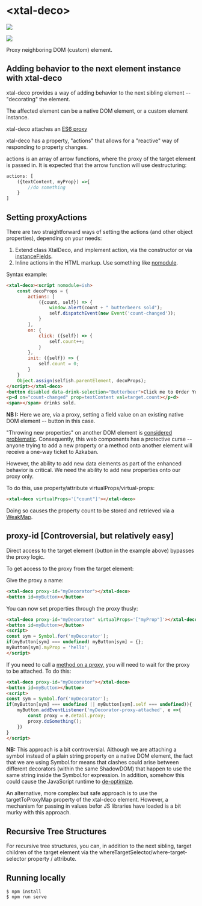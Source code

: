 # \<xtal-deco\>

<a href="https://nodei.co/npm/xtal-deco/"><img src="https://nodei.co/npm/xtal-deco.png"></a>

<img src="https://badgen.net/bundlephobia/minzip/xtal-deco">

Proxy neighboring DOM (custom) element.

## Adding behavior to the next element instance with xtal-deco

xtal-deco provides a way of adding behavior to the next sibling element -- "decorating" the element.  

The affected element can be a native DOM element, or a custom element instance. 

xtal-deco attaches an [ES6 proxy](https://developer.mozilla.org/en-US/docs/Web/JavaScript/Reference/Global_Objects/Proxy)

xtal-deco has a property, "actions" that allows for a "reactive" way of responding to property changes.

actions is an array of arrow functions, where the proxy of the target element is passed in.  It is expected that the arrow function will use destructuring:

``` JavaScript
actions: [
    ({textContent, myProp}) =>{
        //do something
    }
]
```

## Setting proxyActions

There are two straightforward ways of setting the actions (and other object properties), depending on your needs:

1.  Extend class XtalDeco, and implement action, via the constructor or via [instanceFields](https://developer.mozilla.org/en-US/docs/Web/JavaScript/Reference/Classes/Public_class_fields).
2.  Inline actions in the HTML markup.  Use something like [nomodule](https://github.com/bahrus/nomodule).


Syntax example:


```html
<xtal-deco><script nomodule=ish>
    const decoProps = {
        actions: [
            ({count, self}) => {
                window.alert(count + " butterbeers sold");
                self.dispatchEvent(new Event('count-changed'));
            }
        ],
        on: {
            click: ({self}) => {
                self.count++;
            }
        },
        init: ({self}) => {
            self.count = 0;
        }
    }
    Object.assign(selfish.parentElement, decoProps);
</script></xtal-deco>
<button disabled data-drink-selection="Butterbeer">Click me to Order Your Drink</button>
<p-d on="count-changed" prop=textContent val=target.count></p-d>
<span></span> drinks sold.

```

**NB I:**  Here we are, via a proxy, setting a field value on an existing native DOM element -- button in this case.  

"Throwing new properties" on another DOM element is [considered problematic](https://youtu.be/uygxJ8Wxotc?t=319).  Consequently,
this web components has a protective curse -- anyone trying to add a new property or a method onto another element will receive a one-way ticket to Azkaban.

However, the ability to add new data elements as part of the enhanced behavior is critical.  We need the ability to add new properties onto our proxy only.

To do this, use property/attribute virtualProps/virtual-props:

```html
<xtal-deco virtualProps='["count"]'></xtal-deco>
```

Doing so causes the property count to be stored and retrieved via a [WeakMap](https://stackoverflow.com/a/49879350/3320028).

## proxy-id [Controversial, but relatively easy]

Direct access to the target element (button in the example above) bypasses the proxy logic.

To get access to the proxy from the target element:

Give the proxy a name:

```html
<xtal-deco proxy-id="myDecorator"></xtal-deco>
<button id=myButton></button>
```


You can now set properties through the proxy thusly:

```html
<xtal-deco proxy-id="myDecorator" virtualProps='["myProp"]'></xtal-deco>
<button id=myButton></button>
<script>
const sym = Symbol.for('myDecorator');
if(myButton[sym] === undefined) myButton[sym] = {};
myButton[sym].myProp = 'hello';
</script>
```


If you need to call a [method on a proxy,](https://2ality.com/2015/10/intercepting-method-calls.html) you will need to wait for the proxy to be attached.  To do this:


```html
<xtal-deco proxy-id="myDecorator"></xtal-deco>
<button id=myButton></button>
<script>
const sym = Symbol.for('myDecorator');
if(myButton[sym] === undefined || myButton[sym].self === undefined)){
    myButton.addEventListener('myDecorator-proxy-attached', e =>{
        const proxy = e.detail.proxy;
        proxy.doSomething();
    })
}
</script>
```

**NB:**  This approach is a bit controversial.  Although we are attaching a symbol instead of a plain string property on a native DOM element, 
the fact that we are using Symbol.for means that clashes could arise between different decorators (within the same ShadowDOM) that happen to use the same string
inside the Symbol.for expression.  In addition, somehow this could cause the JavaScript runtime to [de-optimize](https://youtu.be/uygxJ8Wxotc?t=350). 

An alternative, more complex but safe approach is to use the targetToProxyMap property of the xtal-deco element.  However, a mechanism for passing in values befor JS libraries have loaded is a bit murky with this approach.

## Recursive Tree Structures

For recursive tree structures, you can, in addition to the next sibling, target children of the target element via the whereTargetSelector/where-target-selector property / attribute.

## Running locally

```
$ npm install
$ npm run serve
```
